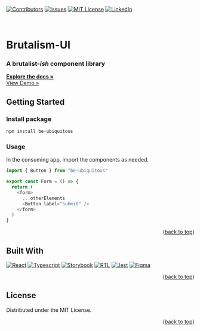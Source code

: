 <a name="readme-top"></a>

[![Contributors][contributors-shield]][contributors-url]
[![Issues][issues-shield]][issues-url]
[![MIT License][license-shield]][license-url]
[![LinkedIn][linkedin-shield]][linkedin-url]

<br />

<h1>Brutalism-UI</h1>
<h3>A brutalist-<em>ish</em> component library</h3>
<a href="#"><strong>Explore the docs »</strong></a>
<br />
<a href="#">View Demo »</a>
<br />

## Getting Started

### Install package

```sh
npm install be-ubiquitous
```

### Usage

In the consuming app, import the components as needed.

```js
import { Button } from "be-ubiquitous"

export const Form = () => {
  return (
    <form>
      ...otherElements
      <Button label="Submit" />
    </form>
  )
}
```

<p align="right">(<a href="#readme-top">back to top</a>)</p>

## Built With

[![React][React.js]][React-url]
[![Typescript][Typescript]][Typescript-url]
[![Storybook][Storybook.js]][Storybook-url]
[![RTL][RTL]][RTL-url]
[![Jest][Jest]][Jest-url]
[![Figma][Figma]][Figma-url]

<p align="right">(<a href="#readme-top">back to top</a>)</p>

## License

Distributed under the MIT License.

<p align="right">(<a href="#readme-top">back to top</a>)</p>

[contributors-shield]: https://img.shields.io/github/contributors/recondesigns/be-ubiquitous.svg?style=for-the-badge
[contributors-url]: https://github.com/recondesigns/
[issues-shield]: https://img.shields.io/github/issues/recondesigns/be-ubiquitous.svg?style=for-the-badge
[issues-url]: https://github.com/recondesigns/be-ubiquitous/issues
[license-shield]: https://img.shields.io/github/license/recondesigns/be-ubiquitous.svg?style=for-the-badge
[license-url]: https://github.com/recondesigns/be-ubiquitous/blob/main/LICENSE.txt
[linkedin-shield]: https://img.shields.io/badge/-LinkedIn-black.svg?style=for-the-badge&logo=linkedin&colorB=555
[linkedin-url]: https://www.linkedin.com/in/stedman/
[React.js]: https://img.shields.io/badge/React-20232A?style=for-the-badge&logo=react&logoColor=61DAFB
[React-url]: https://reactjs.org/
[Typescript]: https://img.shields.io/badge/TypeScript-007ACC?style=for-the-badge&logo=typescript&logoColor=white
[Typescript-url]: https://www.typescriptlang.org/
[Storybook.js]: https://img.shields.io/badge/storybook-FF4785?style=for-the-badge&logo=storybook&logoColor=white
[Storybook-url]: https://storybook.js.org/
[Jest]: https://img.shields.io/badge/Jest-C21325?style=for-the-badge&logo=jest&logoColor=white
[Jest-url]: https://jestjs.io/
[RTL]: https://img.shields.io/badge/testing%20library-323330?style=for-the-badge&logo=testing-library&logoColor=red
[RTL-url]: https://testing-library.com/docs/react-testing-library/intro/
[Figma]: https://img.shields.io/badge/Figma-F24E1E?style=for-the-badge&logo=figma&logoColor=white
[Figma-url]: https://www.figma.com/
